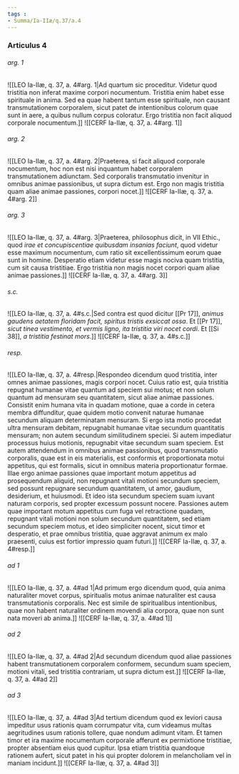 ```yaml
---
tags : 
- Summa/Ia-IIæ/q.37/a.4
---
```


### Articulus 4

###### arg. 1
![[LEO Ia-IIæ, q. 37, a. 4#arg. 1|Ad quartum sic proceditur. Videtur quod tristitia non inferat maxime corpori nocumentum. Tristitia enim habet esse spirituale in anima. Sed ea quae habent tantum esse spirituale, non causant transmutationem corporalem, sicut patet de intentionibus colorum quae sunt in aere, a quibus nullum corpus coloratur. Ergo tristitia non facit aliquod corporale nocumentum.]]
![[CERF Ia-IIæ, q. 37, a. 4#arg. 1]]

###### arg. 2
![[LEO Ia-IIæ, q. 37, a. 4#arg. 2|Praeterea, si facit aliquod corporale nocumentum, hoc non est nisi inquantum habet corporalem transmutationem adiunctam. Sed corporalis transmutatio invenitur in omnibus animae passionibus, ut supra dictum est. Ergo non magis tristitia quam aliae animae passiones, corpori nocet.]]
![[CERF Ia-IIæ, q. 37, a. 4#arg. 2]]

###### arg. 3
![[LEO Ia-IIæ, q. 37, a. 4#arg. 3|Praeterea, philosophus dicit, in VII Ethic., quod *irae et concupiscentiae quibusdam insanias faciunt*, quod videtur esse maximum nocumentum, cum ratio sit excellentissimum eorum quae sunt in homine. Desperatio etiam videtur esse magis nociva quam tristitia, cum sit causa tristitiae. Ergo tristitia non magis nocet corpori quam aliae animae passiones.]]
![[CERF Ia-IIæ, q. 37, a. 4#arg. 3]]

###### s.c.
![[LEO Ia-IIæ, q. 37, a. 4#s.c.|Sed contra est quod dicitur [[Pr 17]], *animus gaudens aetatem floridam facit, spiritus tristis exsiccat ossa*. Et [[Pr 17]], *sicut tinea vestimento, et vermis ligno, ita tristitia viri nocet cordi*. Et [[Si 38]], *a tristitia festinat mors*.]]
![[CERF Ia-IIæ, q. 37, a. 4#s.c.]]

###### resp.
![[LEO Ia-IIæ, q. 37, a. 4#resp.|Respondeo dicendum quod tristitia, inter omnes animae passiones, magis corpori nocet. Cuius ratio est, quia tristitia repugnat humanae vitae quantum ad speciem sui motus; et non solum quantum ad mensuram seu quantitatem, sicut aliae animae passiones. Consistit enim humana vita in quadam motione, quae a corde in cetera membra diffunditur, quae quidem motio convenit naturae humanae secundum aliquam determinatam mensuram. Si ergo ista motio procedat ultra mensuram debitam, repugnabit humanae vitae secundum quantitatis mensuram; non autem secundum similitudinem speciei. Si autem impediatur processus huius motionis, repugnabit vitae secundum suam speciem. Est autem attendendum in omnibus animae passionibus, quod transmutatio corporalis, quae est in eis materialis, est conformis et proportionata motui appetitus, qui est formalis, sicut in omnibus materia proportionatur formae. Illae ergo animae passiones quae important motum appetitus ad prosequendum aliquid, non repugnant vitali motioni secundum speciem, sed possunt repugnare secundum quantitatem, ut amor, gaudium, desiderium, et huiusmodi. Et ideo ista secundum speciem suam iuvant naturam corporis, sed propter excessum possunt nocere. Passiones autem quae important motum appetitus cum fuga vel retractione quadam, repugnant vitali motioni non solum secundum quantitatem, sed etiam secundum speciem motus, et ideo simpliciter nocent, sicut timor et desperatio, et prae omnibus tristitia, quae aggravat animum ex malo praesenti, cuius est fortior impressio quam futuri.]]
![[CERF Ia-IIæ, q. 37, a. 4#resp.]]

###### ad 1
![[LEO Ia-IIæ, q. 37, a. 4#ad 1|Ad primum ergo dicendum quod, quia anima naturaliter movet corpus, spiritualis motus animae naturaliter est causa transmutationis corporalis. Nec est simile de spiritualibus intentionibus, quae non habent naturaliter ordinem movendi alia corpora, quae non sunt nata moveri ab anima.]]
![[CERF Ia-IIæ, q. 37, a. 4#ad 1]]

###### ad 2
![[LEO Ia-IIæ, q. 37, a. 4#ad 2|Ad secundum dicendum quod aliae passiones habent transmutationem corporalem conformem, secundum suam speciem, motioni vitali, sed tristitia contrariam, ut supra dictum est.]]
![[CERF Ia-IIæ, q. 37, a. 4#ad 2]]

###### ad 3
![[LEO Ia-IIæ, q. 37, a. 4#ad 3|Ad tertium dicendum quod ex leviori causa impeditur usus rationis quam corrumpatur vita, cum videamus multas aegritudines usum rationis tollere, quae nondum adimunt vitam. Et tamen timor et ira maxime nocumentum corporale afferunt ex permixtione tristitiae, propter absentiam eius quod cupitur. Ipsa etiam tristitia quandoque rationem aufert, sicut patet in his qui propter dolorem in melancholiam vel in maniam incidunt.]]
![[CERF Ia-IIæ, q. 37, a. 4#ad 3]]

